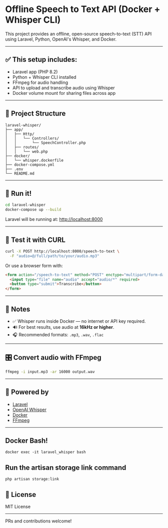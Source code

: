 # Offline Speech to Text API (Docker + Whisper CLI)

This project provides an offline, open-source speech-to-text (STT) API using Laravel, Python, OpenAI's Whisper, and Docker.

---

## ✅ This setup includes:

- Laravel app (PHP 8.2)
- Python + Whisper CLI installed
- FFmpeg for audio handling
- API to upload and transcribe audio using Whisper
- Docker volume mount for sharing files across app

---

## 📁 Project Structure

```
laravel-whisper/
├── app/
│   ├── Http/
│   │   └── Controllers/
│   │       └── SpeechController.php
│   ├── routes/
│   │   └── web.php
├── docker/
│   └── whisper.dockerfile
├── docker-compose.yml
├── .env
└── README.md
```

---

## 🚀 Run it!

```bash
cd laravel-whisper
docker-compose up --build
```

Laravel will be running at: [http://localhost:8000](http://localhost:8000)

---

## 🧪 Test it with CURL

```bash
curl -X POST http://localhost:8000/speech-to-text \
  -F "audio=@/full/path/to/your/audio.mp3"
```

Or use a browser form with:

```html
<form action="/speech-to-text" method="POST" enctype="multipart/form-data">
  <input type="file" name="audio" accept="audio/*" required>
  <button type="submit">Transcribe</button>
</form>
```

---

## 📝 Notes

- ✅ Whisper runs inside Docker — no internet or API key required.
- 🔊 For best results, use audio at **16kHz or higher**.
- 🎧 Recommended formats: `.mp3`, `.wav`, `.flac`

---

## 🎛️ Convert audio with FFmpeg

```bash
ffmpeg -i input.mp3 -ar 16000 output.wav
```

---

## 🤖 Powered by

- [Laravel](https://laravel.com/)
- [OpenAI Whisper](https://github.com/openai/whisper)
- [Docker](https://www.docker.com/)
- [FFmpeg](https://ffmpeg.org/)

---


## Docker Bash!
`docker exec -it laravel_whisper bash`

## Run the artisan storage link command
`php artisan storage:link`

## 📄 License

MIT License

---

PRs and contributions welcome!



